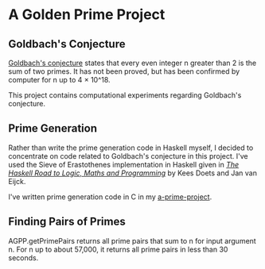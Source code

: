 A Golden Prime Project
======================

Goldbach's Conjecture
---------------------
[Goldbach's conjecture](http://en.wikipedia.org/wiki/Goldbach's_conjecture) states that every even integer n greater than 2 is the sum of two primes.  It has not been proved, but has been confirmed by computer for n up to 4 × 10^18.


This project contains computational experiments regarding Goldbach's conjecture.

Prime Generation
----------------
Rather than write the prime generation code in Haskell myself, I decided to concentrate on code related to Goldbach's conjecture in this project.  I've used the Sieve of Erastothenes implementation in Haskell given in [*The Haskell Road to Logic, Maths and Programming*](http://homepages.cwi.nl/~jve/HR/#Home) by Kees Doets and Jan van Eijck.

I've written prime generation code in C in my [a-prime-project](https://github.com/paul-reiners/a-prime-project/blob/master/prime.c).


Finding Pairs of Primes
-----------------------
AGPP.getPrimePairs returns all prime pairs that sum to n for input argument n.  For n up to about 57,000, it returns all prime pairs in less than 30 seconds.
